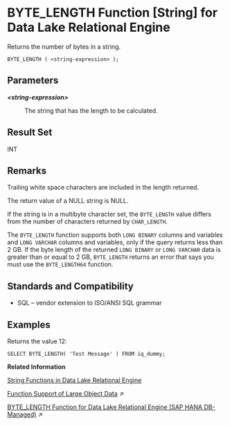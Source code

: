 <!-- loioa53816b784f210159b849878d71ab1a8 -->

# BYTE\_LENGTH Function \[String\] for Data Lake Relational Engine

Returns the number of bytes in a string.



```
BYTE_LENGTH ( <string-expression> );
```



<a name="loioa53816b784f210159b849878d71ab1a8__BYTE_LENGTH_parm1"/>

## Parameters


<dl>
<dt><b>

*<string-expression\>*

</b></dt>
<dd>

The string that has the length to be calculated.



</dd>
</dl>



<a name="loioa53816b784f210159b849878d71ab1a8__BYTE_LENGTH_returns1"/>

## Result Set

INT



<a name="loioa53816b784f210159b849878d71ab1a8__BYTE_LENGTH_remarks1"/>

## Remarks

Trailing white space characters are included in the length returned.

The return value of a NULL string is NULL.

If the string is in a multibyte character set, the `BYTE_LENGTH` value differs from the number of characters returned by `CHAR_LENGTH`.

The `BYTE_LENGTH` function supports both `LONG BINARY` columns and variables and `LONG VARCHAR` columns and variables, only if the query returns less than 2 GB. If the byte length of the returned `LONG BINARY` or `LONG VARCHAR` data is greater than or equal to 2 GB, `BYTE_LENGTH` returns an error that says you must use the `BYTE_LENGTH64` function.



<a name="loioa53816b784f210159b849878d71ab1a8__BYTE_LENGTH_standards1"/>

## Standards and Compatibility

-   SQL – vendor extension to ISO/ANSI SQL grammar



<a name="loioa53816b784f210159b849878d71ab1a8__BYTE_LENGTH_example1"/>

## Examples

Returns the value 12:

```
SELECT BYTE_LENGTH( 'Test Message' ) FROM iq_dummy;
```

**Related Information**  


[String Functions in Data Lake Relational Engine](string-functions-in-data-lake-relational-engine-a52d1d9.md "String functions perform conversion, extraction, or manipulation operations on strings, or return information about strings.")

[Function Support of Large Object Data](https://help.sap.com/viewer/a8937bea84f21015a80bc776cf758d50/2024_3_QRC/en-US/a60363a384f21015a7f7bc6286516522.html "Learn about the functions that support the LONG BINARY and LONG VARCHAR data types.") :arrow_upper_right:

[BYTE_LENGTH Function for Data Lake Relational Engine (SAP HANA DB-Managed)](https://help.sap.com/viewer/a898e08b84f21015969fa437e89860c8/2024_3_QRC/en-US/da0bd303497b4828b0c89f22e692a6c5.html "Returns the number of bytes in a string.") :arrow_upper_right:

